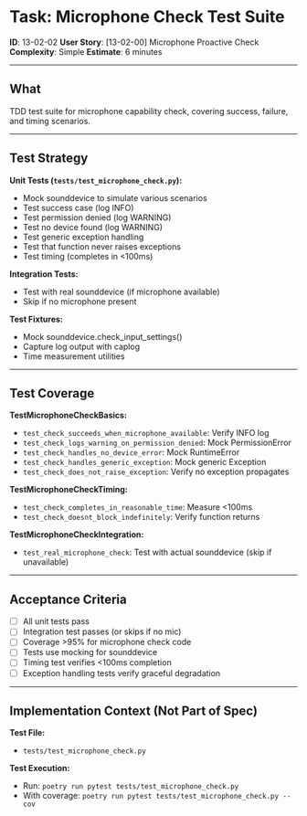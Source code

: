 # Task: Microphone Check Test Suite

**ID**: 13-02-02
**User Story**: [13-02-00] Microphone Proactive Check
**Complexity**: Simple
**Estimate**: 6 minutes

---

## What

TDD test suite for microphone capability check, covering success, failure, and timing scenarios.

---

## Test Strategy

**Unit Tests (`tests/test_microphone_check.py`):**
- Mock sounddevice to simulate various scenarios
- Test success case (log INFO)
- Test permission denied (log WARNING)
- Test no device found (log WARNING)
- Test generic exception handling
- Test that function never raises exceptions
- Test timing (completes in <100ms)

**Integration Tests:**
- Test with real sounddevice (if microphone available)
- Skip if no microphone present

**Test Fixtures:**
- Mock sounddevice.check_input_settings()
- Capture log output with caplog
- Time measurement utilities

---

## Test Coverage

**TestMicrophoneCheckBasics:**
- `test_check_succeeds_when_microphone_available`: Verify INFO log
- `test_check_logs_warning_on_permission_denied`: Mock PermissionError
- `test_check_handles_no_device_error`: Mock RuntimeError
- `test_check_handles_generic_exception`: Mock generic Exception
- `test_check_does_not_raise_exception`: Verify no exception propagates

**TestMicrophoneCheckTiming:**
- `test_check_completes_in_reasonable_time`: Measure <100ms
- `test_check_doesnt_block_indefinitely`: Verify function returns

**TestMicrophoneCheckIntegration:**
- `test_real_microphone_check`: Test with actual sounddevice (skip if unavailable)

---

## Acceptance Criteria

- [ ] All unit tests pass
- [ ] Integration test passes (or skips if no mic)
- [ ] Coverage >95% for microphone check code
- [ ] Tests use mocking for sounddevice
- [ ] Timing test verifies <100ms completion
- [ ] Exception handling tests verify graceful degradation

---

## Implementation Context (Not Part of Spec)

**Test File:**
- `tests/test_microphone_check.py`

**Test Execution:**
- Run: `poetry run pytest tests/test_microphone_check.py`
- With coverage: `poetry run pytest tests/test_microphone_check.py --cov`
